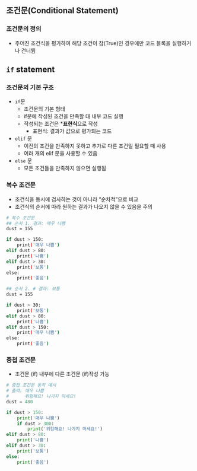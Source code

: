 ## 조건문(Conditional Statement)

### 조건문의 정의

- 주어진 조건식을 평가하여 해당 조건이 참(True)인 경우에만 코드 블록을 실행하거나 건너뜀

## `if` statement

### 조건문의 기본 구조

- `if`문
    - 조건문의 기본 형태
    - if문에 작성된 조건을 만족할 대 내부 코드 실행
    - 작성되는 조건은 ***표현식**으로 작성
        - 표현식: 결과가 값으로 평가되는 코드
- `elif` 문
    - 이전의 조건을 만족하지 못하고 추가로 다른 조건일 필요할 때 사용
    - 여러 개의 elif 문을 사용할 수 있음
- `else` 문
    - 모든 조건들을 만족하지 않으면 실행됨

### 복수 조건문

- 조건식을 동시에 검사하는 것이 아니라 “순차적”으로 비교
- 조건식의 순서에 따라 원하는 결과가 나오지 않을 수 있음을 주의

```bash
# 복수 조건문
## 순서 1. 결과: 매우 나쁨
dust = 155

if dust > 150:
    print('매우 나쁨')
elif dust > 80:
    print('나쁨')
elif dust > 30:
    print('보통')
else:
    print('좋음')

## 순서 2. # 결과: 보통
dust = 155

if dust > 30:
    print('보통')
elif dust > 80:
    print('나쁨')
elif dust > 150:
    print('매우 나쁨')
else:
    print('좋음')

```

### 중첩 조건문

- 조건문 (if) 내부에 다른 조건문 (if)작성 가능

```python
# 중첩 조건문 동작 예시
# 출력: 매우 나쁨
#      위험해요! 나가지 마세요!
dust = 480

if dust > 150:
    print('매우 나쁨')
    if dust > 300:
        print('위험해요! 나가지 마세요!')
elif dust > 80:
    print('나쁨')
elif dust > 30:
    print('보통')
else:
    print('좋음')

```